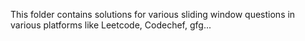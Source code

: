 This folder contains solutions for various sliding window questions in various platforms like Leetcode, Codechef, gfg...
